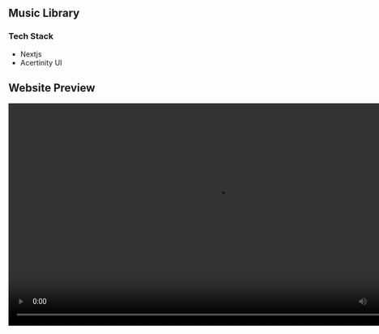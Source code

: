 ## Music Library

### Tech Stack

- Nextjs
- Acertinity UI

## Website Preview

<video width="820" height="440" controls>
  <source src="/public/video/video.mp4" type="video/mp4">
  Your browser does not support the video tag.
</video>
